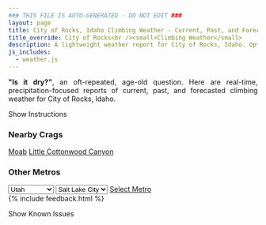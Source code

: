```yaml
---
### THIS FILE IS AUTO-GENERATED - DO NOT EDIT ###
layout: page
title: City of Rocks, Idaho Climbing Weather - Current, Past, and Forecasted Report
title_override: City of Rocks<br /><small>Climbing Weather</small>
description: A lightweight weather report for City of Rocks, Idaho. Optimized for slow internet connections.
js_includes:
  - weather.js
---
```


<section class="measure center lh-copy f5-ns f6 ph2 mv4" style="text-align: justify;">
<strong>"Is it dry?"</strong>, an oft-repeated, age-old question. Here are real-time,
precipitation-focused reports of current, past, and forecasted climbing weather for City of Rocks, Idaho.
</section>

<p id="settings-toggle" class="mw5 b center tc hover-light-red black-70 pointer">Show Instructions</p>
<section id="settings" class="overflow-hidden" style="display:none;">
    <div class="mv2 ph2 center">
        <div class="fn f6 tc pv2">
            <p class="measure lh-copy center"><strong>Show/hide hourly forecasts</strong> by clicking the desired day.</p>
            <hr class="mw5 p0 mv2 o-60 b0 bt b--light-red light-red bg-light-red">
            <p class="measure lh-copy center"><strong>Current and Past conditions</strong> are measured by the nearest weather station. <strong>Forecast conditions</strong> are calculated and polled separately.</p>
            <hr class="mw5 p0 mv2 o-60 b0 bt b--light-red light-red bg-light-red">
            <p class="measure lh-copy center"><strong>Having issues?</strong> Try <a id="clear-cache" class="no-underline relative fancy-link light-red hover-light-red" href="#">clearing the local cache</a>.</p>
            <hr class="mw5 p0 mv2 o-60 b0 bt b--light-red light-red bg-light-red">
            <p class="measure lh-copy center">Weather data sourced from <a class="no-underline fancy-link relative light-red" target="_blank" href="https://www.weather.gov/documentation/services-web-api">weather.gov</a>.</p>
        </div>
    </div>
</section>
<section id="weather" data-crag="city-of-rocks-idaho" class="mv4-ns mv3 ph2 center"></section>
<section id="nearby" class="tc lh-copy">
  <h3>Nearby Crags</h3>
<a class="nowrap no-underline fancy-link relative light-red mh3" href="/crags/moab-utah-weather.html">Moab</a>
<a class="nowrap no-underline fancy-link relative light-red mh3" href="/crags/little-cottonwood-canyon-utah-weather.html">Little Cottonwood Canyon</a>
</section>
<section id="nearby" class="tc lh-copy">
  <h3>Other Metros</h3>
  <select class="ma1 bg-near-white pa2" id="stateSel">
    <option value="Texas">Texas</option>
    <option value="Washington">Washington</option>
    <option value="Colorado">Colorado</option>
    <option value="Tennessee">Tennessee</option>
    <option value="Utah" selected>Utah</option>
    <option value="California">California</option>
  </select>
  <select class="ma1 bg-near-white pa2" id="citySel">
    <option value="Salt Lake City" selected>Salt Lake City</option>
  </select>
  <a id="selectMetro" class="f6 link dim ph3 pv2 ma1 dib white bg-light-red" href="/crags/salt-lake-city-utah-weather.html">Select Metro</a>
  <script>
    var states = [];
    states["Texas"] = "Austin"
    states["Washington"] = "Seattle"
    states["Colorado"] = "Denver"
    states["Tennessee"] = "Nashville"
    states["Utah"] = "Salt Lake City"
    states["California"] = "San Francisco|Los Angeles"
  </script>
</section>
{% include feedback.html %}
<p id="issues-toggle" class="mw5 b center tc hover-light-red black-70 pointer">Show Known Issues</p>
<section id="issues" class="overflow-hidden tc f6">
</section>

<script>
  var weekly_PIH_50_16 = {"updated":"2022-05-19T08:32:58+00:00","units":"us","forecastGenerator":"BaselineForecastGenerator","generatedAt":"2022-05-19T08:41:12+00:00","updateTime":"2022-05-19T08:32:58+00:00","validTimes":"2022-05-19T02:00:00+00:00/P8DT6H","elevation":{"unitCode":"wmoUnit:m","value":1958.9496},"periods":[{"number":1,"name":"Overnight","startTime":"2022-05-19T02:00:00-06:00","endTime":"2022-05-19T06:00:00-06:00","isDaytime":false,"temperature":40,"temperatureUnit":"F","temperatureTrend":"rising","windSpeed":"18 mph","windDirection":"WNW","icon":"https://api.weather.gov/icons/land/night/sct?size=medium","shortForecast":"Partly Cloudy","detailedForecast":"Partly cloudy. Low around 40, with temperatures rising to around 44 overnight. West northwest wind around 18 mph, with gusts as high as 32 mph."},{"number":2,"name":"Thursday","startTime":"2022-05-19T06:00:00-06:00","endTime":"2022-05-19T18:00:00-06:00","isDaytime":true,"temperature":47,"temperatureUnit":"F","temperatureTrend":"falling","windSpeed":"17 to 32 mph","windDirection":"NW","icon":"https://api.weather.gov/icons/land/day/wind_bkn?size=medium","shortForecast":"Partly Sunny","detailedForecast":"Partly sunny. High near 47, with temperatures falling to around 41 in the afternoon. Northwest wind 17 to 32 mph, with gusts as high as 46 mph."},{"number":3,"name":"Thursday Night","startTime":"2022-05-19T18:00:00-06:00","endTime":"2022-05-20T06:00:00-06:00","isDaytime":false,"temperature":25,"temperatureUnit":"F","temperatureTrend":null,"windSpeed":"14 to 33 mph","windDirection":"NW","icon":"https://api.weather.gov/icons/land/night/wind_few?size=medium","shortForecast":"Mostly Clear","detailedForecast":"Mostly clear, with a low around 25. Northwest wind 14 to 33 mph, with gusts as high as 47 mph."},{"number":4,"name":"Friday","startTime":"2022-05-20T06:00:00-06:00","endTime":"2022-05-20T18:00:00-06:00","isDaytime":true,"temperature":46,"temperatureUnit":"F","temperatureTrend":null,"windSpeed":"10 to 20 mph","windDirection":"NNW","icon":"https://api.weather.gov/icons/land/day/sct?size=medium","shortForecast":"Mostly Sunny","detailedForecast":"Mostly sunny, with a high near 46. North northwest wind 10 to 20 mph, with gusts as high as 28 mph."},{"number":5,"name":"Friday Night","startTime":"2022-05-20T18:00:00-06:00","endTime":"2022-05-21T06:00:00-06:00","isDaytime":false,"temperature":28,"temperatureUnit":"F","temperatureTrend":null,"windSpeed":"7 to 17 mph","windDirection":"NNW","icon":"https://api.weather.gov/icons/land/night/sct?size=medium","shortForecast":"Partly Cloudy","detailedForecast":"Partly cloudy, with a low around 28. North northwest wind 7 to 17 mph, with gusts as high as 25 mph."},{"number":6,"name":"Saturday","startTime":"2022-05-21T06:00:00-06:00","endTime":"2022-05-21T18:00:00-06:00","isDaytime":true,"temperature":53,"temperatureUnit":"F","temperatureTrend":null,"windSpeed":"6 to 10 mph","windDirection":"NE","icon":"https://api.weather.gov/icons/land/day/few?size=medium","shortForecast":"Sunny","detailedForecast":"Sunny, with a high near 53."},{"number":7,"name":"Saturday Night","startTime":"2022-05-21T18:00:00-06:00","endTime":"2022-05-22T06:00:00-06:00","isDaytime":false,"temperature":34,"temperatureUnit":"F","temperatureTrend":null,"windSpeed":"6 to 9 mph","windDirection":"SE","icon":"https://api.weather.gov/icons/land/night/sct?size=medium","shortForecast":"Partly Cloudy","detailedForecast":"Partly cloudy, with a low around 34."},{"number":8,"name":"Sunday","startTime":"2022-05-22T06:00:00-06:00","endTime":"2022-05-22T18:00:00-06:00","isDaytime":true,"temperature":56,"temperatureUnit":"F","temperatureTrend":null,"windSpeed":"6 to 13 mph","windDirection":"WSW","icon":"https://api.weather.gov/icons/land/day/sct?size=medium","shortForecast":"Mostly Sunny","detailedForecast":"Mostly sunny, with a high near 56."},{"number":9,"name":"Sunday Night","startTime":"2022-05-22T18:00:00-06:00","endTime":"2022-05-23T06:00:00-06:00","isDaytime":false,"temperature":34,"temperatureUnit":"F","temperatureTrend":null,"windSpeed":"8 to 14 mph","windDirection":"WNW","icon":"https://api.weather.gov/icons/land/night/sct?size=medium","shortForecast":"Partly Cloudy","detailedForecast":"Partly cloudy, with a low around 34."},{"number":10,"name":"Monday","startTime":"2022-05-23T06:00:00-06:00","endTime":"2022-05-23T18:00:00-06:00","isDaytime":true,"temperature":60,"temperatureUnit":"F","temperatureTrend":null,"windSpeed":"8 to 13 mph","windDirection":"NW","icon":"https://api.weather.gov/icons/land/day/few?size=medium","shortForecast":"Sunny","detailedForecast":"Sunny, with a high near 60."},{"number":11,"name":"Monday Night","startTime":"2022-05-23T18:00:00-06:00","endTime":"2022-05-24T06:00:00-06:00","isDaytime":false,"temperature":39,"temperatureUnit":"F","temperatureTrend":null,"windSpeed":"6 to 12 mph","windDirection":"W","icon":"https://api.weather.gov/icons/land/night/sct?size=medium","shortForecast":"Partly Cloudy","detailedForecast":"Partly cloudy, with a low around 39."},{"number":12,"name":"Tuesday","startTime":"2022-05-24T06:00:00-06:00","endTime":"2022-05-24T18:00:00-06:00","isDaytime":true,"temperature":65,"temperatureUnit":"F","temperatureTrend":null,"windSpeed":"6 to 15 mph","windDirection":"W","icon":"https://api.weather.gov/icons/land/day/sct?size=medium","shortForecast":"Mostly Sunny","detailedForecast":"Mostly sunny, with a high near 65."},{"number":13,"name":"Tuesday Night","startTime":"2022-05-24T18:00:00-06:00","endTime":"2022-05-25T06:00:00-06:00","isDaytime":false,"temperature":44,"temperatureUnit":"F","temperatureTrend":null,"windSpeed":"7 to 14 mph","windDirection":"WSW","icon":"https://api.weather.gov/icons/land/night/sct?size=medium","shortForecast":"Partly Cloudy","detailedForecast":"Partly cloudy, with a low around 44."},{"number":14,"name":"Wednesday","startTime":"2022-05-25T06:00:00-06:00","endTime":"2022-05-25T18:00:00-06:00","isDaytime":true,"temperature":74,"temperatureUnit":"F","temperatureTrend":null,"windSpeed":"9 to 14 mph","windDirection":"WSW","icon":"https://api.weather.gov/icons/land/day/sct?size=medium","shortForecast":"Mostly Sunny","detailedForecast":"Mostly sunny, with a high near 74."}]}
  var hourly_PIH_50_16 = {"@context":["https://geojson.org/geojson-ld/geojson-context.jsonld",{"@version":"1.1","wx":"https://api.weather.gov/ontology#","geo":"http://www.opengis.net/ont/geosparql#","unit":"http://codes.wmo.int/common/unit/","@vocab":"https://api.weather.gov/ontology#"}],"type":"Feature","geometry":{"type":"Polygon","coordinates":[[[-113.7370664,42.0796609],[-113.7330244,42.0580862],[-113.70393,42.0610877],[-113.7079659,42.0826627],[-113.7370664,42.0796609]]]},"properties":{"updated":"2022-05-19T08:32:58+00:00","units":"us","forecastGenerator":"HourlyForecastGenerator","generatedAt":"2022-05-19T08:41:13+00:00","updateTime":"2022-05-19T08:32:58+00:00","validTimes":"2022-05-19T02:00:00+00:00/P8DT6H","elevation":{"unitCode":"wmoUnit:m","value":1958.9496},"periods":[{"number":1,"name":"","startTime":"2022-05-19T02:00:00-06:00","endTime":"2022-05-19T03:00:00-06:00","isDaytime":false,"temperature":49,"temperatureUnit":"F","temperatureTrend":null,"windSpeed":"16 mph","windDirection":"WNW","icon":"https://api.weather.gov/icons/land/night/few?size=small","shortForecast":"Mostly Clear","detailedForecast":""},{"number":2,"name":"","startTime":"2022-05-19T03:00:00-06:00","endTime":"2022-05-19T04:00:00-06:00","isDaytime":false,"temperature":48,"temperatureUnit":"F","temperatureTrend":null,"windSpeed":"17 mph","windDirection":"W","icon":"https://api.weather.gov/icons/land/night/few?size=small","shortForecast":"Mostly Clear","detailedForecast":""},{"number":3,"name":"","startTime":"2022-05-19T04:00:00-06:00","endTime":"2022-05-19T05:00:00-06:00","isDaytime":false,"temperature":45,"temperatureUnit":"F","temperatureTrend":null,"windSpeed":"17 mph","windDirection":"NW","icon":"https://api.weather.gov/icons/land/night/sct?size=small","shortForecast":"Partly Cloudy","detailedForecast":""},{"number":4,"name":"","startTime":"2022-05-19T05:00:00-06:00","endTime":"2022-05-19T06:00:00-06:00","isDaytime":false,"temperature":44,"temperatureUnit":"F","temperatureTrend":null,"windSpeed":"18 mph","windDirection":"NW","icon":"https://api.weather.gov/icons/land/night/bkn?size=small","shortForecast":"Mostly Cloudy","detailedForecast":""},{"number":5,"name":"","startTime":"2022-05-19T06:00:00-06:00","endTime":"2022-05-19T07:00:00-06:00","isDaytime":true,"temperature":43,"temperatureUnit":"F","temperatureTrend":null,"windSpeed":"17 mph","windDirection":"WNW","icon":"https://api.weather.gov/icons/land/day/bkn?size=small","shortForecast":"Partly Sunny","detailedForecast":""},{"number":6,"name":"","startTime":"2022-05-19T07:00:00-06:00","endTime":"2022-05-19T08:00:00-06:00","isDaytime":true,"temperature":40,"temperatureUnit":"F","temperatureTrend":null,"windSpeed":"21 mph","windDirection":"WNW","icon":"https://api.weather.gov/icons/land/day/wind_sct?size=small","shortForecast":"Mostly Sunny","detailedForecast":""},{"number":7,"name":"","startTime":"2022-05-19T08:00:00-06:00","endTime":"2022-05-19T09:00:00-06:00","isDaytime":true,"temperature":41,"temperatureUnit":"F","temperatureTrend":null,"windSpeed":"20 mph","windDirection":"WNW","icon":"https://api.weather.gov/icons/land/day/bkn?size=small","shortForecast":"Partly Sunny","detailedForecast":""},{"number":8,"name":"","startTime":"2022-05-19T09:00:00-06:00","endTime":"2022-05-19T10:00:00-06:00","isDaytime":true,"temperature":43,"temperatureUnit":"F","temperatureTrend":null,"windSpeed":"23 mph","windDirection":"WNW","icon":"https://api.weather.gov/icons/land/day/wind_bkn?size=small","shortForecast":"Partly Sunny","detailedForecast":""},{"number":9,"name":"","startTime":"2022-05-19T10:00:00-06:00","endTime":"2022-05-19T11:00:00-06:00","isDaytime":true,"temperature":44,"temperatureUnit":"F","temperatureTrend":null,"windSpeed":"21 mph","windDirection":"WNW","icon":"https://api.weather.gov/icons/land/day/wind_bkn?size=small","shortForecast":"Partly Sunny","detailedForecast":""},{"number":10,"name":"","startTime":"2022-05-19T11:00:00-06:00","endTime":"2022-05-19T12:00:00-06:00","isDaytime":true,"temperature":45,"temperatureUnit":"F","temperatureTrend":null,"windSpeed":"23 mph","windDirection":"WNW","icon":"https://api.weather.gov/icons/land/day/wind_bkn?size=small","shortForecast":"Partly Sunny","detailedForecast":""},{"number":11,"name":"","startTime":"2022-05-19T12:00:00-06:00","endTime":"2022-05-19T13:00:00-06:00","isDaytime":true,"temperature":45,"temperatureUnit":"F","temperatureTrend":null,"windSpeed":"26 mph","windDirection":"WNW","icon":"https://api.weather.gov/icons/land/day/wind_bkn?size=small","shortForecast":"Partly Sunny","detailedForecast":""},{"number":12,"name":"","startTime":"2022-05-19T13:00:00-06:00","endTime":"2022-05-19T14:00:00-06:00","isDaytime":true,"temperature":46,"temperatureUnit":"F","temperatureTrend":null,"windSpeed":"28 mph","windDirection":"WNW","icon":"https://api.weather.gov/icons/land/day/wind_sct?size=small","shortForecast":"Mostly Sunny","detailedForecast":""},{"number":13,"name":"","startTime":"2022-05-19T14:00:00-06:00","endTime":"2022-05-19T15:00:00-06:00","isDaytime":true,"temperature":45,"temperatureUnit":"F","temperatureTrend":null,"windSpeed":"29 mph","windDirection":"WNW","icon":"https://api.weather.gov/icons/land/day/wind_sct?size=small","shortForecast":"Mostly Sunny","detailedForecast":""},{"number":14,"name":"","startTime":"2022-05-19T15:00:00-06:00","endTime":"2022-05-19T16:00:00-06:00","isDaytime":true,"temperature":44,"temperatureUnit":"F","temperatureTrend":null,"windSpeed":"31 mph","windDirection":"NW","icon":"https://api.weather.gov/icons/land/day/wind_sct?size=small","shortForecast":"Mostly Sunny","detailedForecast":""},{"number":15,"name":"","startTime":"2022-05-19T16:00:00-06:00","endTime":"2022-05-19T17:00:00-06:00","isDaytime":true,"temperature":43,"temperatureUnit":"F","temperatureTrend":null,"windSpeed":"31 mph","windDirection":"NW","icon":"https://api.weather.gov/icons/land/day/wind_sct?size=small","shortForecast":"Mostly Sunny","detailedForecast":""},{"number":16,"name":"","startTime":"2022-05-19T17:00:00-06:00","endTime":"2022-05-19T18:00:00-06:00","isDaytime":true,"temperature":41,"temperatureUnit":"F","temperatureTrend":null,"windSpeed":"32 mph","windDirection":"NW","icon":"https://api.weather.gov/icons/land/day/wind_sct?size=small","shortForecast":"Mostly Sunny","detailedForecast":""},{"number":17,"name":"","startTime":"2022-05-19T18:00:00-06:00","endTime":"2022-05-19T19:00:00-06:00","isDaytime":false,"temperature":40,"temperatureUnit":"F","temperatureTrend":null,"windSpeed":"33 mph","windDirection":"NW","icon":"https://api.weather.gov/icons/land/night/wind_sct?size=small","shortForecast":"Partly Cloudy","detailedForecast":""},{"number":18,"name":"","startTime":"2022-05-19T19:00:00-06:00","endTime":"2022-05-19T20:00:00-06:00","isDaytime":false,"temperature":38,"temperatureUnit":"F","temperatureTrend":null,"windSpeed":"32 mph","windDirection":"NW","icon":"https://api.weather.gov/icons/land/night/wind_sct?size=small","shortForecast":"Partly Cloudy","detailedForecast":""},{"number":19,"name":"","startTime":"2022-05-19T20:00:00-06:00","endTime":"2022-05-19T21:00:00-06:00","isDaytime":false,"temperature":36,"temperatureUnit":"F","temperatureTrend":null,"windSpeed":"32 mph","windDirection":"NW","icon":"https://api.weather.gov/icons/land/night/wind_sct?size=small","shortForecast":"Partly Cloudy","detailedForecast":""},{"number":20,"name":"","startTime":"2022-05-19T21:00:00-06:00","endTime":"2022-05-19T22:00:00-06:00","isDaytime":false,"temperature":33,"temperatureUnit":"F","temperatureTrend":null,"windSpeed":"28 mph","windDirection":"NW","icon":"https://api.weather.gov/icons/land/night/wind_few?size=small","shortForecast":"Mostly Clear","detailedForecast":""},{"number":21,"name":"","startTime":"2022-05-19T22:00:00-06:00","endTime":"2022-05-19T23:00:00-06:00","isDaytime":false,"temperature":32,"temperatureUnit":"F","temperatureTrend":null,"windSpeed":"28 mph","windDirection":"NW","icon":"https://api.weather.gov/icons/land/night/wind_few?size=small","shortForecast":"Mostly Clear","detailedForecast":""},{"number":22,"name":"","startTime":"2022-05-19T23:00:00-06:00","endTime":"2022-05-20T00:00:00-06:00","isDaytime":false,"temperature":30,"temperatureUnit":"F","temperatureTrend":null,"windSpeed":"26 mph","windDirection":"NW","icon":"https://api.weather.gov/icons/land/night/wind_few?size=small","shortForecast":"Mostly Clear","detailedForecast":""},{"number":23,"name":"","startTime":"2022-05-20T00:00:00-06:00","endTime":"2022-05-20T01:00:00-06:00","isDaytime":false,"temperature":29,"temperatureUnit":"F","temperatureTrend":null,"windSpeed":"20 mph","windDirection":"NW","icon":"https://api.weather.gov/icons/land/night/few?size=small","shortForecast":"Mostly Clear","detailedForecast":""},{"number":24,"name":"","startTime":"2022-05-20T01:00:00-06:00","endTime":"2022-05-20T02:00:00-06:00","isDaytime":false,"temperature":28,"temperatureUnit":"F","temperatureTrend":null,"windSpeed":"20 mph","windDirection":"WNW","icon":"https://api.weather.gov/icons/land/night/few?size=small","shortForecast":"Mostly Clear","detailedForecast":""},{"number":25,"name":"","startTime":"2022-05-20T02:00:00-06:00","endTime":"2022-05-20T03:00:00-06:00","isDaytime":false,"temperature":28,"temperatureUnit":"F","temperatureTrend":null,"windSpeed":"20 mph","windDirection":"WNW","icon":"https://api.weather.gov/icons/land/night/few?size=small","shortForecast":"Mostly Clear","detailedForecast":""},{"number":26,"name":"","startTime":"2022-05-20T03:00:00-06:00","endTime":"2022-05-20T04:00:00-06:00","isDaytime":false,"temperature":28,"temperatureUnit":"F","temperatureTrend":null,"windSpeed":"15 mph","windDirection":"WNW","icon":"https://api.weather.gov/icons/land/night/few?size=small","shortForecast":"Mostly Clear","detailedForecast":""},{"number":27,"name":"","startTime":"2022-05-20T04:00:00-06:00","endTime":"2022-05-20T05:00:00-06:00","isDaytime":false,"temperature":27,"temperatureUnit":"F","temperatureTrend":null,"windSpeed":"14 mph","windDirection":"WNW","icon":"https://api.weather.gov/icons/land/night/few?size=small","shortForecast":"Mostly Clear","detailedForecast":""},{"number":28,"name":"","startTime":"2022-05-20T05:00:00-06:00","endTime":"2022-05-20T06:00:00-06:00","isDaytime":false,"temperature":26,"temperatureUnit":"F","temperatureTrend":null,"windSpeed":"14 mph","windDirection":"WNW","icon":"https://api.weather.gov/icons/land/night/sct?size=small","shortForecast":"Partly Cloudy","detailedForecast":""},{"number":29,"name":"","startTime":"2022-05-20T06:00:00-06:00","endTime":"2022-05-20T07:00:00-06:00","isDaytime":true,"temperature":26,"temperatureUnit":"F","temperatureTrend":null,"windSpeed":"12 mph","windDirection":"NW","icon":"https://api.weather.gov/icons/land/day/sct?size=small","shortForecast":"Mostly Sunny","detailedForecast":""},{"number":30,"name":"","startTime":"2022-05-20T07:00:00-06:00","endTime":"2022-05-20T08:00:00-06:00","isDaytime":true,"temperature":27,"temperatureUnit":"F","temperatureTrend":null,"windSpeed":"10 mph","windDirection":"NW","icon":"https://api.weather.gov/icons/land/day/bkn?size=small","shortForecast":"Partly Sunny","detailedForecast":""},{"number":31,"name":"","startTime":"2022-05-20T08:00:00-06:00","endTime":"2022-05-20T09:00:00-06:00","isDaytime":true,"temperature":30,"temperatureUnit":"F","temperatureTrend":null,"windSpeed":"10 mph","windDirection":"NW","icon":"https://api.weather.gov/icons/land/day/sct?size=small","shortForecast":"Mostly Sunny","detailedForecast":""},{"number":32,"name":"","startTime":"2022-05-20T09:00:00-06:00","endTime":"2022-05-20T10:00:00-06:00","isDaytime":true,"temperature":33,"temperatureUnit":"F","temperatureTrend":null,"windSpeed":"13 mph","windDirection":"NNW","icon":"https://api.weather.gov/icons/land/day/sct?size=small","shortForecast":"Mostly Sunny","detailedForecast":""},{"number":33,"name":"","startTime":"2022-05-20T10:00:00-06:00","endTime":"2022-05-20T11:00:00-06:00","isDaytime":true,"temperature":36,"temperatureUnit":"F","temperatureTrend":null,"windSpeed":"14 mph","windDirection":"NNW","icon":"https://api.weather.gov/icons/land/day/sct?size=small","shortForecast":"Mostly Sunny","detailedForecast":""},{"number":34,"name":"","startTime":"2022-05-20T11:00:00-06:00","endTime":"2022-05-20T12:00:00-06:00","isDaytime":true,"temperature":38,"temperatureUnit":"F","temperatureTrend":null,"windSpeed":"14 mph","windDirection":"NNW","icon":"https://api.weather.gov/icons/land/day/sct?size=small","shortForecast":"Mostly Sunny","detailedForecast":""},{"number":35,"name":"","startTime":"2022-05-20T12:00:00-06:00","endTime":"2022-05-20T13:00:00-06:00","isDaytime":true,"temperature":40,"temperatureUnit":"F","temperatureTrend":null,"windSpeed":"17 mph","windDirection":"NNW","icon":"https://api.weather.gov/icons/land/day/sct?size=small","shortForecast":"Mostly Sunny","detailedForecast":""},{"number":36,"name":"","startTime":"2022-05-20T13:00:00-06:00","endTime":"2022-05-20T14:00:00-06:00","isDaytime":true,"temperature":42,"temperatureUnit":"F","temperatureTrend":null,"windSpeed":"17 mph","windDirection":"NNW","icon":"https://api.weather.gov/icons/land/day/sct?size=small","shortForecast":"Mostly Sunny","detailedForecast":""},{"number":37,"name":"","startTime":"2022-05-20T14:00:00-06:00","endTime":"2022-05-20T15:00:00-06:00","isDaytime":true,"temperature":44,"temperatureUnit":"F","temperatureTrend":null,"windSpeed":"17 mph","windDirection":"NNW","icon":"https://api.weather.gov/icons/land/day/sct?size=small","shortForecast":"Mostly Sunny","detailedForecast":""},{"number":38,"name":"","startTime":"2022-05-20T15:00:00-06:00","endTime":"2022-05-20T16:00:00-06:00","isDaytime":true,"temperature":45,"temperatureUnit":"F","temperatureTrend":null,"windSpeed":"20 mph","windDirection":"N","icon":"https://api.weather.gov/icons/land/day/bkn?size=small","shortForecast":"Partly Sunny","detailedForecast":""},{"number":39,"name":"","startTime":"2022-05-20T16:00:00-06:00","endTime":"2022-05-20T17:00:00-06:00","isDaytime":true,"temperature":46,"temperatureUnit":"F","temperatureTrend":null,"windSpeed":"20 mph","windDirection":"N","icon":"https://api.weather.gov/icons/land/day/bkn?size=small","shortForecast":"Partly Sunny","detailedForecast":""},{"number":40,"name":"","startTime":"2022-05-20T17:00:00-06:00","endTime":"2022-05-20T18:00:00-06:00","isDaytime":true,"temperature":46,"temperatureUnit":"F","temperatureTrend":null,"windSpeed":"20 mph","windDirection":"N","icon":"https://api.weather.gov/icons/land/day/bkn?size=small","shortForecast":"Partly Sunny","detailedForecast":""},{"number":41,"name":"","startTime":"2022-05-20T18:00:00-06:00","endTime":"2022-05-20T19:00:00-06:00","isDaytime":false,"temperature":45,"temperatureUnit":"F","temperatureTrend":null,"windSpeed":"17 mph","windDirection":"NNW","icon":"https://api.weather.gov/icons/land/night/sct?size=small","shortForecast":"Partly Cloudy","detailedForecast":""},{"number":42,"name":"","startTime":"2022-05-20T19:00:00-06:00","endTime":"2022-05-20T20:00:00-06:00","isDaytime":false,"temperature":43,"temperatureUnit":"F","temperatureTrend":null,"windSpeed":"17 mph","windDirection":"NNW","icon":"https://api.weather.gov/icons/land/night/sct?size=small","shortForecast":"Partly Cloudy","detailedForecast":""},{"number":43,"name":"","startTime":"2022-05-20T20:00:00-06:00","endTime":"2022-05-20T21:00:00-06:00","isDaytime":false,"temperature":41,"temperatureUnit":"F","temperatureTrend":null,"windSpeed":"17 mph","windDirection":"NNW","icon":"https://api.weather.gov/icons/land/night/sct?size=small","shortForecast":"Partly Cloudy","detailedForecast":""},{"number":44,"name":"","startTime":"2022-05-20T21:00:00-06:00","endTime":"2022-05-20T22:00:00-06:00","isDaytime":false,"temperature":38,"temperatureUnit":"F","temperatureTrend":null,"windSpeed":"12 mph","windDirection":"N","icon":"https://api.weather.gov/icons/land/night/sct?size=small","shortForecast":"Partly Cloudy","detailedForecast":""},{"number":45,"name":"","startTime":"2022-05-20T22:00:00-06:00","endTime":"2022-05-20T23:00:00-06:00","isDaytime":false,"temperature":37,"temperatureUnit":"F","temperatureTrend":null,"windSpeed":"12 mph","windDirection":"N","icon":"https://api.weather.gov/icons/land/night/sct?size=small","shortForecast":"Partly Cloudy","detailedForecast":""},{"number":46,"name":"","startTime":"2022-05-20T23:00:00-06:00","endTime":"2022-05-21T00:00:00-06:00","isDaytime":false,"temperature":35,"temperatureUnit":"F","temperatureTrend":null,"windSpeed":"12 mph","windDirection":"N","icon":"https://api.weather.gov/icons/land/night/sct?size=small","shortForecast":"Partly Cloudy","detailedForecast":""},{"number":47,"name":"","startTime":"2022-05-21T00:00:00-06:00","endTime":"2022-05-21T01:00:00-06:00","isDaytime":false,"temperature":34,"temperatureUnit":"F","temperatureTrend":null,"windSpeed":"8 mph","windDirection":"NNW","icon":"https://api.weather.gov/icons/land/night/few?size=small","shortForecast":"Mostly Clear","detailedForecast":""},{"number":48,"name":"","startTime":"2022-05-21T01:00:00-06:00","endTime":"2022-05-21T02:00:00-06:00","isDaytime":false,"temperature":33,"temperatureUnit":"F","temperatureTrend":null,"windSpeed":"8 mph","windDirection":"NNW","icon":"https://api.weather.gov/icons/land/night/few?size=small","shortForecast":"Mostly Clear","detailedForecast":""},{"number":49,"name":"","startTime":"2022-05-21T02:00:00-06:00","endTime":"2022-05-21T03:00:00-06:00","isDaytime":false,"temperature":32,"temperatureUnit":"F","temperatureTrend":null,"windSpeed":"8 mph","windDirection":"NNW","icon":"https://api.weather.gov/icons/land/night/few?size=small","shortForecast":"Mostly Clear","detailedForecast":""},{"number":50,"name":"","startTime":"2022-05-21T03:00:00-06:00","endTime":"2022-05-21T04:00:00-06:00","isDaytime":false,"temperature":31,"temperatureUnit":"F","temperatureTrend":null,"windSpeed":"7 mph","windDirection":"N","icon":"https://api.weather.gov/icons/land/night/few?size=small","shortForecast":"Mostly Clear","detailedForecast":""},{"number":51,"name":"","startTime":"2022-05-21T04:00:00-06:00","endTime":"2022-05-21T05:00:00-06:00","isDaytime":false,"temperature":29,"temperatureUnit":"F","temperatureTrend":null,"windSpeed":"7 mph","windDirection":"N","icon":"https://api.weather.gov/icons/land/night/few?size=small","shortForecast":"Mostly Clear","detailedForecast":""},{"number":52,"name":"","startTime":"2022-05-21T05:00:00-06:00","endTime":"2022-05-21T06:00:00-06:00","isDaytime":false,"temperature":28,"temperatureUnit":"F","temperatureTrend":null,"windSpeed":"7 mph","windDirection":"N","icon":"https://api.weather.gov/icons/land/night/few?size=small","shortForecast":"Mostly Clear","detailedForecast":""},{"number":53,"name":"","startTime":"2022-05-21T06:00:00-06:00","endTime":"2022-05-21T07:00:00-06:00","isDaytime":true,"temperature":29,"temperatureUnit":"F","temperatureTrend":null,"windSpeed":"6 mph","windDirection":"NNE","icon":"https://api.weather.gov/icons/land/day/few?size=small","shortForecast":"Sunny","detailedForecast":""},{"number":54,"name":"","startTime":"2022-05-21T07:00:00-06:00","endTime":"2022-05-21T08:00:00-06:00","isDaytime":true,"temperature":31,"temperatureUnit":"F","temperatureTrend":null,"windSpeed":"6 mph","windDirection":"NNE","icon":"https://api.weather.gov/icons/land/day/few?size=small","shortForecast":"Sunny","detailedForecast":""},{"number":55,"name":"","startTime":"2022-05-21T08:00:00-06:00","endTime":"2022-05-21T09:00:00-06:00","isDaytime":true,"temperature":36,"temperatureUnit":"F","temperatureTrend":null,"windSpeed":"6 mph","windDirection":"NNE","icon":"https://api.weather.gov/icons/land/day/few?size=small","shortForecast":"Sunny","detailedForecast":""},{"number":56,"name":"","startTime":"2022-05-21T09:00:00-06:00","endTime":"2022-05-21T10:00:00-06:00","isDaytime":true,"temperature":40,"temperatureUnit":"F","temperatureTrend":null,"windSpeed":"7 mph","windDirection":"ENE","icon":"https://api.weather.gov/icons/land/day/few?size=small","shortForecast":"Sunny","detailedForecast":""},{"number":57,"name":"","startTime":"2022-05-21T10:00:00-06:00","endTime":"2022-05-21T11:00:00-06:00","isDaytime":true,"temperature":43,"temperatureUnit":"F","temperatureTrend":null,"windSpeed":"7 mph","windDirection":"ENE","icon":"https://api.weather.gov/icons/land/day/few?size=small","shortForecast":"Sunny","detailedForecast":""},{"number":58,"name":"","startTime":"2022-05-21T11:00:00-06:00","endTime":"2022-05-21T12:00:00-06:00","isDaytime":true,"temperature":46,"temperatureUnit":"F","temperatureTrend":null,"windSpeed":"7 mph","windDirection":"ENE","icon":"https://api.weather.gov/icons/land/day/few?size=small","shortForecast":"Sunny","detailedForecast":""},{"number":59,"name":"","startTime":"2022-05-21T12:00:00-06:00","endTime":"2022-05-21T13:00:00-06:00","isDaytime":true,"temperature":48,"temperatureUnit":"F","temperatureTrend":null,"windSpeed":"10 mph","windDirection":"ENE","icon":"https://api.weather.gov/icons/land/day/few?size=small","shortForecast":"Sunny","detailedForecast":""},{"number":60,"name":"","startTime":"2022-05-21T13:00:00-06:00","endTime":"2022-05-21T14:00:00-06:00","isDaytime":true,"temperature":50,"temperatureUnit":"F","temperatureTrend":null,"windSpeed":"10 mph","windDirection":"ENE","icon":"https://api.weather.gov/icons/land/day/few?size=small","shortForecast":"Sunny","detailedForecast":""},{"number":61,"name":"","startTime":"2022-05-21T14:00:00-06:00","endTime":"2022-05-21T15:00:00-06:00","isDaytime":true,"temperature":51,"temperatureUnit":"F","temperatureTrend":null,"windSpeed":"10 mph","windDirection":"ENE","icon":"https://api.weather.gov/icons/land/day/few?size=small","shortForecast":"Sunny","detailedForecast":""},{"number":62,"name":"","startTime":"2022-05-21T15:00:00-06:00","endTime":"2022-05-21T16:00:00-06:00","isDaytime":true,"temperature":52,"temperatureUnit":"F","temperatureTrend":null,"windSpeed":"10 mph","windDirection":"ENE","icon":"https://api.weather.gov/icons/land/day/sct?size=small","shortForecast":"Mostly Sunny","detailedForecast":""},{"number":63,"name":"","startTime":"2022-05-21T16:00:00-06:00","endTime":"2022-05-21T17:00:00-06:00","isDaytime":true,"temperature":52,"temperatureUnit":"F","temperatureTrend":null,"windSpeed":"10 mph","windDirection":"ENE","icon":"https://api.weather.gov/icons/land/day/sct?size=small","shortForecast":"Mostly Sunny","detailedForecast":""},{"number":64,"name":"","startTime":"2022-05-21T17:00:00-06:00","endTime":"2022-05-21T18:00:00-06:00","isDaytime":true,"temperature":52,"temperatureUnit":"F","temperatureTrend":null,"windSpeed":"10 mph","windDirection":"ENE","icon":"https://api.weather.gov/icons/land/day/sct?size=small","shortForecast":"Mostly Sunny","detailedForecast":""},{"number":65,"name":"","startTime":"2022-05-21T18:00:00-06:00","endTime":"2022-05-21T19:00:00-06:00","isDaytime":false,"temperature":51,"temperatureUnit":"F","temperatureTrend":null,"windSpeed":"9 mph","windDirection":"NNE","icon":"https://api.weather.gov/icons/land/night/sct?size=small","shortForecast":"Partly Cloudy","detailedForecast":""},{"number":66,"name":"","startTime":"2022-05-21T19:00:00-06:00","endTime":"2022-05-21T20:00:00-06:00","isDaytime":false,"temperature":49,"temperatureUnit":"F","temperatureTrend":null,"windSpeed":"9 mph","windDirection":"NNE","icon":"https://api.weather.gov/icons/land/night/sct?size=small","shortForecast":"Partly Cloudy","detailedForecast":""},{"number":67,"name":"","startTime":"2022-05-21T20:00:00-06:00","endTime":"2022-05-21T21:00:00-06:00","isDaytime":false,"temperature":47,"temperatureUnit":"F","temperatureTrend":null,"windSpeed":"9 mph","windDirection":"NNE","icon":"https://api.weather.gov/icons/land/night/sct?size=small","shortForecast":"Partly Cloudy","detailedForecast":""},{"number":68,"name":"","startTime":"2022-05-21T21:00:00-06:00","endTime":"2022-05-21T22:00:00-06:00","isDaytime":false,"temperature":44,"temperatureUnit":"F","temperatureTrend":null,"windSpeed":"7 mph","windDirection":"ESE","icon":"https://api.weather.gov/icons/land/night/sct?size=small","shortForecast":"Partly Cloudy","detailedForecast":""},{"number":69,"name":"","startTime":"2022-05-21T22:00:00-06:00","endTime":"2022-05-21T23:00:00-06:00","isDaytime":false,"temperature":42,"temperatureUnit":"F","temperatureTrend":null,"windSpeed":"7 mph","windDirection":"ESE","icon":"https://api.weather.gov/icons/land/night/sct?size=small","shortForecast":"Partly Cloudy","detailedForecast":""},{"number":70,"name":"","startTime":"2022-05-21T23:00:00-06:00","endTime":"2022-05-22T00:00:00-06:00","isDaytime":false,"temperature":40,"temperatureUnit":"F","temperatureTrend":null,"windSpeed":"7 mph","windDirection":"ESE","icon":"https://api.weather.gov/icons/land/night/sct?size=small","shortForecast":"Partly Cloudy","detailedForecast":""},{"number":71,"name":"","startTime":"2022-05-22T00:00:00-06:00","endTime":"2022-05-22T01:00:00-06:00","isDaytime":false,"temperature":39,"temperatureUnit":"F","temperatureTrend":null,"windSpeed":"6 mph","windDirection":"S","icon":"https://api.weather.gov/icons/land/night/sct?size=small","shortForecast":"Partly Cloudy","detailedForecast":""},{"number":72,"name":"","startTime":"2022-05-22T01:00:00-06:00","endTime":"2022-05-22T02:00:00-06:00","isDaytime":false,"temperature":38,"temperatureUnit":"F","temperatureTrend":null,"windSpeed":"6 mph","windDirection":"S","icon":"https://api.weather.gov/icons/land/night/sct?size=small","shortForecast":"Partly Cloudy","detailedForecast":""},{"number":73,"name":"","startTime":"2022-05-22T02:00:00-06:00","endTime":"2022-05-22T03:00:00-06:00","isDaytime":false,"temperature":38,"temperatureUnit":"F","temperatureTrend":null,"windSpeed":"6 mph","windDirection":"S","icon":"https://api.weather.gov/icons/land/night/sct?size=small","shortForecast":"Partly Cloudy","detailedForecast":""},{"number":74,"name":"","startTime":"2022-05-22T03:00:00-06:00","endTime":"2022-05-22T04:00:00-06:00","isDaytime":false,"temperature":37,"temperatureUnit":"F","temperatureTrend":null,"windSpeed":"6 mph","windDirection":"S","icon":"https://api.weather.gov/icons/land/night/sct?size=small","shortForecast":"Partly Cloudy","detailedForecast":""},{"number":75,"name":"","startTime":"2022-05-22T04:00:00-06:00","endTime":"2022-05-22T05:00:00-06:00","isDaytime":false,"temperature":36,"temperatureUnit":"F","temperatureTrend":null,"windSpeed":"6 mph","windDirection":"S","icon":"https://api.weather.gov/icons/land/night/sct?size=small","shortForecast":"Partly Cloudy","detailedForecast":""},{"number":76,"name":"","startTime":"2022-05-22T05:00:00-06:00","endTime":"2022-05-22T06:00:00-06:00","isDaytime":false,"temperature":35,"temperatureUnit":"F","temperatureTrend":null,"windSpeed":"6 mph","windDirection":"S","icon":"https://api.weather.gov/icons/land/night/sct?size=small","shortForecast":"Partly Cloudy","detailedForecast":""},{"number":77,"name":"","startTime":"2022-05-22T06:00:00-06:00","endTime":"2022-05-22T07:00:00-06:00","isDaytime":true,"temperature":35,"temperatureUnit":"F","temperatureTrend":null,"windSpeed":"6 mph","windDirection":"S","icon":"https://api.weather.gov/icons/land/day/sct?size=small","shortForecast":"Mostly Sunny","detailedForecast":""},{"number":78,"name":"","startTime":"2022-05-22T07:00:00-06:00","endTime":"2022-05-22T08:00:00-06:00","isDaytime":true,"temperature":38,"temperatureUnit":"F","temperatureTrend":null,"windSpeed":"6 mph","windDirection":"S","icon":"https://api.weather.gov/icons/land/day/sct?size=small","shortForecast":"Mostly Sunny","detailedForecast":""},{"number":79,"name":"","startTime":"2022-05-22T08:00:00-06:00","endTime":"2022-05-22T09:00:00-06:00","isDaytime":true,"temperature":42,"temperatureUnit":"F","temperatureTrend":null,"windSpeed":"6 mph","windDirection":"S","icon":"https://api.weather.gov/icons/land/day/sct?size=small","shortForecast":"Mostly Sunny","detailedForecast":""},{"number":80,"name":"","startTime":"2022-05-22T09:00:00-06:00","endTime":"2022-05-22T10:00:00-06:00","isDaytime":true,"temperature":47,"temperatureUnit":"F","temperatureTrend":null,"windSpeed":"7 mph","windDirection":"W","icon":"https://api.weather.gov/icons/land/day/sct?size=small","shortForecast":"Mostly Sunny","detailedForecast":""},{"number":81,"name":"","startTime":"2022-05-22T10:00:00-06:00","endTime":"2022-05-22T11:00:00-06:00","isDaytime":true,"temperature":50,"temperatureUnit":"F","temperatureTrend":null,"windSpeed":"7 mph","windDirection":"W","icon":"https://api.weather.gov/icons/land/day/sct?size=small","shortForecast":"Mostly Sunny","detailedForecast":""},{"number":82,"name":"","startTime":"2022-05-22T11:00:00-06:00","endTime":"2022-05-22T12:00:00-06:00","isDaytime":true,"temperature":52,"temperatureUnit":"F","temperatureTrend":null,"windSpeed":"7 mph","windDirection":"W","icon":"https://api.weather.gov/icons/land/day/sct?size=small","shortForecast":"Mostly Sunny","detailedForecast":""},{"number":83,"name":"","startTime":"2022-05-22T12:00:00-06:00","endTime":"2022-05-22T13:00:00-06:00","isDaytime":true,"temperature":54,"temperatureUnit":"F","temperatureTrend":null,"windSpeed":"10 mph","windDirection":"WNW","icon":"https://api.weather.gov/icons/land/day/bkn?size=small","shortForecast":"Partly Sunny","detailedForecast":""},{"number":84,"name":"","startTime":"2022-05-22T13:00:00-06:00","endTime":"2022-05-22T14:00:00-06:00","isDaytime":true,"temperature":55,"temperatureUnit":"F","temperatureTrend":null,"windSpeed":"10 mph","windDirection":"WNW","icon":"https://api.weather.gov/icons/land/day/bkn?size=small","shortForecast":"Partly Sunny","detailedForecast":""},{"number":85,"name":"","startTime":"2022-05-22T14:00:00-06:00","endTime":"2022-05-22T15:00:00-06:00","isDaytime":true,"temperature":55,"temperatureUnit":"F","temperatureTrend":null,"windSpeed":"10 mph","windDirection":"WNW","icon":"https://api.weather.gov/icons/land/day/bkn?size=small","shortForecast":"Partly Sunny","detailedForecast":""},{"number":86,"name":"","startTime":"2022-05-22T15:00:00-06:00","endTime":"2022-05-22T16:00:00-06:00","isDaytime":true,"temperature":55,"temperatureUnit":"F","temperatureTrend":null,"windSpeed":"13 mph","windDirection":"WNW","icon":"https://api.weather.gov/icons/land/day/bkn?size=small","shortForecast":"Partly Sunny","detailedForecast":""},{"number":87,"name":"","startTime":"2022-05-22T16:00:00-06:00","endTime":"2022-05-22T17:00:00-06:00","isDaytime":true,"temperature":55,"temperatureUnit":"F","temperatureTrend":null,"windSpeed":"13 mph","windDirection":"WNW","icon":"https://api.weather.gov/icons/land/day/bkn?size=small","shortForecast":"Partly Sunny","detailedForecast":""},{"number":88,"name":"","startTime":"2022-05-22T17:00:00-06:00","endTime":"2022-05-22T18:00:00-06:00","isDaytime":true,"temperature":54,"temperatureUnit":"F","temperatureTrend":null,"windSpeed":"13 mph","windDirection":"WNW","icon":"https://api.weather.gov/icons/land/day/bkn?size=small","shortForecast":"Partly Sunny","detailedForecast":""},{"number":89,"name":"","startTime":"2022-05-22T18:00:00-06:00","endTime":"2022-05-22T19:00:00-06:00","isDaytime":false,"temperature":53,"temperatureUnit":"F","temperatureTrend":null,"windSpeed":"14 mph","windDirection":"NW","icon":"https://api.weather.gov/icons/land/night/bkn?size=small","shortForecast":"Mostly Cloudy","detailedForecast":""},{"number":90,"name":"","startTime":"2022-05-22T19:00:00-06:00","endTime":"2022-05-22T20:00:00-06:00","isDaytime":false,"temperature":51,"temperatureUnit":"F","temperatureTrend":null,"windSpeed":"14 mph","windDirection":"NW","icon":"https://api.weather.gov/icons/land/night/bkn?size=small","shortForecast":"Mostly Cloudy","detailedForecast":""},{"number":91,"name":"","startTime":"2022-05-22T20:00:00-06:00","endTime":"2022-05-22T21:00:00-06:00","isDaytime":false,"temperature":48,"temperatureUnit":"F","temperatureTrend":null,"windSpeed":"14 mph","windDirection":"NW","icon":"https://api.weather.gov/icons/land/night/bkn?size=small","shortForecast":"Mostly Cloudy","detailedForecast":""},{"number":92,"name":"","startTime":"2022-05-22T21:00:00-06:00","endTime":"2022-05-22T22:00:00-06:00","isDaytime":false,"temperature":46,"temperatureUnit":"F","temperatureTrend":null,"windSpeed":"12 mph","windDirection":"NW","icon":"https://api.weather.gov/icons/land/night/bkn?size=small","shortForecast":"Mostly Cloudy","detailedForecast":""},{"number":93,"name":"","startTime":"2022-05-22T22:00:00-06:00","endTime":"2022-05-22T23:00:00-06:00","isDaytime":false,"temperature":43,"temperatureUnit":"F","temperatureTrend":null,"windSpeed":"12 mph","windDirection":"NW","icon":"https://api.weather.gov/icons/land/night/bkn?size=small","shortForecast":"Mostly Cloudy","detailedForecast":""},{"number":94,"name":"","startTime":"2022-05-22T23:00:00-06:00","endTime":"2022-05-23T00:00:00-06:00","isDaytime":false,"temperature":41,"temperatureUnit":"F","temperatureTrend":null,"windSpeed":"12 mph","windDirection":"NW","icon":"https://api.weather.gov/icons/land/night/bkn?size=small","shortForecast":"Mostly Cloudy","detailedForecast":""},{"number":95,"name":"","startTime":"2022-05-23T00:00:00-06:00","endTime":"2022-05-23T01:00:00-06:00","isDaytime":false,"temperature":40,"temperatureUnit":"F","temperatureTrend":null,"windSpeed":"10 mph","windDirection":"WNW","icon":"https://api.weather.gov/icons/land/night/sct?size=small","shortForecast":"Partly Cloudy","detailedForecast":""},{"number":96,"name":"","startTime":"2022-05-23T01:00:00-06:00","endTime":"2022-05-23T02:00:00-06:00","isDaytime":false,"temperature":40,"temperatureUnit":"F","temperatureTrend":null,"windSpeed":"10 mph","windDirection":"WNW","icon":"https://api.weather.gov/icons/land/night/sct?size=small","shortForecast":"Partly Cloudy","detailedForecast":""},{"number":97,"name":"","startTime":"2022-05-23T02:00:00-06:00","endTime":"2022-05-23T03:00:00-06:00","isDaytime":false,"temperature":39,"temperatureUnit":"F","temperatureTrend":null,"windSpeed":"10 mph","windDirection":"WNW","icon":"https://api.weather.gov/icons/land/night/sct?size=small","shortForecast":"Partly Cloudy","detailedForecast":""},{"number":98,"name":"","startTime":"2022-05-23T03:00:00-06:00","endTime":"2022-05-23T04:00:00-06:00","isDaytime":false,"temperature":38,"temperatureUnit":"F","temperatureTrend":null,"windSpeed":"8 mph","windDirection":"WNW","icon":"https://api.weather.gov/icons/land/night/few?size=small","shortForecast":"Mostly Clear","detailedForecast":""},{"number":99,"name":"","startTime":"2022-05-23T04:00:00-06:00","endTime":"2022-05-23T05:00:00-06:00","isDaytime":false,"temperature":37,"temperatureUnit":"F","temperatureTrend":null,"windSpeed":"8 mph","windDirection":"WNW","icon":"https://api.weather.gov/icons/land/night/few?size=small","shortForecast":"Mostly Clear","detailedForecast":""},{"number":100,"name":"","startTime":"2022-05-23T05:00:00-06:00","endTime":"2022-05-23T06:00:00-06:00","isDaytime":false,"temperature":35,"temperatureUnit":"F","temperatureTrend":null,"windSpeed":"8 mph","windDirection":"WNW","icon":"https://api.weather.gov/icons/land/night/few?size=small","shortForecast":"Mostly Clear","detailedForecast":""},{"number":101,"name":"","startTime":"2022-05-23T06:00:00-06:00","endTime":"2022-05-23T07:00:00-06:00","isDaytime":true,"temperature":35,"temperatureUnit":"F","temperatureTrend":null,"windSpeed":"8 mph","windDirection":"WNW","icon":"https://api.weather.gov/icons/land/day/few?size=small","shortForecast":"Sunny","detailedForecast":""},{"number":102,"name":"","startTime":"2022-05-23T07:00:00-06:00","endTime":"2022-05-23T08:00:00-06:00","isDaytime":true,"temperature":37,"temperatureUnit":"F","temperatureTrend":null,"windSpeed":"8 mph","windDirection":"WNW","icon":"https://api.weather.gov/icons/land/day/few?size=small","shortForecast":"Sunny","detailedForecast":""},{"number":103,"name":"","startTime":"2022-05-23T08:00:00-06:00","endTime":"2022-05-23T09:00:00-06:00","isDaytime":true,"temperature":41,"temperatureUnit":"F","temperatureTrend":null,"windSpeed":"8 mph","windDirection":"WNW","icon":"https://api.weather.gov/icons/land/day/few?size=small","shortForecast":"Sunny","detailedForecast":""},{"number":104,"name":"","startTime":"2022-05-23T09:00:00-06:00","endTime":"2022-05-23T10:00:00-06:00","isDaytime":true,"temperature":45,"temperatureUnit":"F","temperatureTrend":null,"windSpeed":"8 mph","windDirection":"NNW","icon":"https://api.weather.gov/icons/land/day/few?size=small","shortForecast":"Sunny","detailedForecast":""},{"number":105,"name":"","startTime":"2022-05-23T10:00:00-06:00","endTime":"2022-05-23T11:00:00-06:00","isDaytime":true,"temperature":49,"temperatureUnit":"F","temperatureTrend":null,"windSpeed":"8 mph","windDirection":"NNW","icon":"https://api.weather.gov/icons/land/day/few?size=small","shortForecast":"Sunny","detailedForecast":""},{"number":106,"name":"","startTime":"2022-05-23T11:00:00-06:00","endTime":"2022-05-23T12:00:00-06:00","isDaytime":true,"temperature":52,"temperatureUnit":"F","temperatureTrend":null,"windSpeed":"8 mph","windDirection":"NNW","icon":"https://api.weather.gov/icons/land/day/few?size=small","shortForecast":"Sunny","detailedForecast":""},{"number":107,"name":"","startTime":"2022-05-23T12:00:00-06:00","endTime":"2022-05-23T13:00:00-06:00","isDaytime":true,"temperature":54,"temperatureUnit":"F","temperatureTrend":null,"windSpeed":"12 mph","windDirection":"NNW","icon":"https://api.weather.gov/icons/land/day/few?size=small","shortForecast":"Sunny","detailedForecast":""},{"number":108,"name":"","startTime":"2022-05-23T13:00:00-06:00","endTime":"2022-05-23T14:00:00-06:00","isDaytime":true,"temperature":56,"temperatureUnit":"F","temperatureTrend":null,"windSpeed":"12 mph","windDirection":"NNW","icon":"https://api.weather.gov/icons/land/day/few?size=small","shortForecast":"Sunny","detailedForecast":""},{"number":109,"name":"","startTime":"2022-05-23T14:00:00-06:00","endTime":"2022-05-23T15:00:00-06:00","isDaytime":true,"temperature":58,"temperatureUnit":"F","temperatureTrend":null,"windSpeed":"12 mph","windDirection":"NNW","icon":"https://api.weather.gov/icons/land/day/few?size=small","shortForecast":"Sunny","detailedForecast":""},{"number":110,"name":"","startTime":"2022-05-23T15:00:00-06:00","endTime":"2022-05-23T16:00:00-06:00","isDaytime":true,"temperature":59,"temperatureUnit":"F","temperatureTrend":null,"windSpeed":"13 mph","windDirection":"NW","icon":"https://api.weather.gov/icons/land/day/sct?size=small","shortForecast":"Mostly Sunny","detailedForecast":""},{"number":111,"name":"","startTime":"2022-05-23T16:00:00-06:00","endTime":"2022-05-23T17:00:00-06:00","isDaytime":true,"temperature":60,"temperatureUnit":"F","temperatureTrend":null,"windSpeed":"13 mph","windDirection":"NW","icon":"https://api.weather.gov/icons/land/day/sct?size=small","shortForecast":"Mostly Sunny","detailedForecast":""},{"number":112,"name":"","startTime":"2022-05-23T17:00:00-06:00","endTime":"2022-05-23T18:00:00-06:00","isDaytime":true,"temperature":60,"temperatureUnit":"F","temperatureTrend":null,"windSpeed":"13 mph","windDirection":"NW","icon":"https://api.weather.gov/icons/land/day/sct?size=small","shortForecast":"Mostly Sunny","detailedForecast":""},{"number":113,"name":"","startTime":"2022-05-23T18:00:00-06:00","endTime":"2022-05-23T19:00:00-06:00","isDaytime":false,"temperature":59,"temperatureUnit":"F","temperatureTrend":null,"windSpeed":"12 mph","windDirection":"NW","icon":"https://api.weather.gov/icons/land/night/sct?size=small","shortForecast":"Partly Cloudy","detailedForecast":""},{"number":114,"name":"","startTime":"2022-05-23T19:00:00-06:00","endTime":"2022-05-23T20:00:00-06:00","isDaytime":false,"temperature":57,"temperatureUnit":"F","temperatureTrend":null,"windSpeed":"12 mph","windDirection":"NW","icon":"https://api.weather.gov/icons/land/night/sct?size=small","shortForecast":"Partly Cloudy","detailedForecast":""},{"number":115,"name":"","startTime":"2022-05-23T20:00:00-06:00","endTime":"2022-05-23T21:00:00-06:00","isDaytime":false,"temperature":54,"temperatureUnit":"F","temperatureTrend":null,"windSpeed":"12 mph","windDirection":"NW","icon":"https://api.weather.gov/icons/land/night/sct?size=small","shortForecast":"Partly Cloudy","detailedForecast":""},{"number":116,"name":"","startTime":"2022-05-23T21:00:00-06:00","endTime":"2022-05-23T22:00:00-06:00","isDaytime":false,"temperature":51,"temperatureUnit":"F","temperatureTrend":null,"windSpeed":"9 mph","windDirection":"NW","icon":"https://api.weather.gov/icons/land/night/sct?size=small","shortForecast":"Partly Cloudy","detailedForecast":""},{"number":117,"name":"","startTime":"2022-05-23T22:00:00-06:00","endTime":"2022-05-23T23:00:00-06:00","isDaytime":false,"temperature":48,"temperatureUnit":"F","temperatureTrend":null,"windSpeed":"9 mph","windDirection":"NW","icon":"https://api.weather.gov/icons/land/night/sct?size=small","shortForecast":"Partly Cloudy","detailedForecast":""},{"number":118,"name":"","startTime":"2022-05-23T23:00:00-06:00","endTime":"2022-05-24T00:00:00-06:00","isDaytime":false,"temperature":46,"temperatureUnit":"F","temperatureTrend":null,"windSpeed":"9 mph","windDirection":"NW","icon":"https://api.weather.gov/icons/land/night/sct?size=small","shortForecast":"Partly Cloudy","detailedForecast":""},{"number":119,"name":"","startTime":"2022-05-24T00:00:00-06:00","endTime":"2022-05-24T01:00:00-06:00","isDaytime":false,"temperature":45,"temperatureUnit":"F","temperatureTrend":null,"windSpeed":"6 mph","windDirection":"WSW","icon":"https://api.weather.gov/icons/land/night/sct?size=small","shortForecast":"Partly Cloudy","detailedForecast":""},{"number":120,"name":"","startTime":"2022-05-24T01:00:00-06:00","endTime":"2022-05-24T02:00:00-06:00","isDaytime":false,"temperature":44,"temperatureUnit":"F","temperatureTrend":null,"windSpeed":"6 mph","windDirection":"WSW","icon":"https://api.weather.gov/icons/land/night/sct?size=small","shortForecast":"Partly Cloudy","detailedForecast":""},{"number":121,"name":"","startTime":"2022-05-24T02:00:00-06:00","endTime":"2022-05-24T03:00:00-06:00","isDaytime":false,"temperature":44,"temperatureUnit":"F","temperatureTrend":null,"windSpeed":"6 mph","windDirection":"WSW","icon":"https://api.weather.gov/icons/land/night/sct?size=small","shortForecast":"Partly Cloudy","detailedForecast":""},{"number":122,"name":"","startTime":"2022-05-24T03:00:00-06:00","endTime":"2022-05-24T04:00:00-06:00","isDaytime":false,"temperature":43,"temperatureUnit":"F","temperatureTrend":null,"windSpeed":"6 mph","windDirection":"SW","icon":"https://api.weather.gov/icons/land/night/sct?size=small","shortForecast":"Partly Cloudy","detailedForecast":""},{"number":123,"name":"","startTime":"2022-05-24T04:00:00-06:00","endTime":"2022-05-24T05:00:00-06:00","isDaytime":false,"temperature":41,"temperatureUnit":"F","temperatureTrend":null,"windSpeed":"6 mph","windDirection":"SW","icon":"https://api.weather.gov/icons/land/night/sct?size=small","shortForecast":"Partly Cloudy","detailedForecast":""},{"number":124,"name":"","startTime":"2022-05-24T05:00:00-06:00","endTime":"2022-05-24T06:00:00-06:00","isDaytime":false,"temperature":40,"temperatureUnit":"F","temperatureTrend":null,"windSpeed":"6 mph","windDirection":"SW","icon":"https://api.weather.gov/icons/land/night/sct?size=small","shortForecast":"Partly Cloudy","detailedForecast":""},{"number":125,"name":"","startTime":"2022-05-24T06:00:00-06:00","endTime":"2022-05-24T07:00:00-06:00","isDaytime":true,"temperature":40,"temperatureUnit":"F","temperatureTrend":null,"windSpeed":"6 mph","windDirection":"SW","icon":"https://api.weather.gov/icons/land/day/sct?size=small","shortForecast":"Mostly Sunny","detailedForecast":""},{"number":126,"name":"","startTime":"2022-05-24T07:00:00-06:00","endTime":"2022-05-24T08:00:00-06:00","isDaytime":true,"temperature":42,"temperatureUnit":"F","temperatureTrend":null,"windSpeed":"6 mph","windDirection":"SW","icon":"https://api.weather.gov/icons/land/day/sct?size=small","shortForecast":"Mostly Sunny","detailedForecast":""},{"number":127,"name":"","startTime":"2022-05-24T08:00:00-06:00","endTime":"2022-05-24T09:00:00-06:00","isDaytime":true,"temperature":46,"temperatureUnit":"F","temperatureTrend":null,"windSpeed":"6 mph","windDirection":"SW","icon":"https://api.weather.gov/icons/land/day/sct?size=small","shortForecast":"Mostly Sunny","detailedForecast":""},{"number":128,"name":"","startTime":"2022-05-24T09:00:00-06:00","endTime":"2022-05-24T10:00:00-06:00","isDaytime":true,"temperature":51,"temperatureUnit":"F","temperatureTrend":null,"windSpeed":"8 mph","windDirection":"W","icon":"https://api.weather.gov/icons/land/day/few?size=small","shortForecast":"Sunny","detailedForecast":""},{"number":129,"name":"","startTime":"2022-05-24T10:00:00-06:00","endTime":"2022-05-24T11:00:00-06:00","isDaytime":true,"temperature":55,"temperatureUnit":"F","temperatureTrend":null,"windSpeed":"8 mph","windDirection":"W","icon":"https://api.weather.gov/icons/land/day/few?size=small","shortForecast":"Sunny","detailedForecast":""},{"number":130,"name":"","startTime":"2022-05-24T11:00:00-06:00","endTime":"2022-05-24T12:00:00-06:00","isDaytime":true,"temperature":58,"temperatureUnit":"F","temperatureTrend":null,"windSpeed":"8 mph","windDirection":"W","icon":"https://api.weather.gov/icons/land/day/few?size=small","shortForecast":"Sunny","detailedForecast":""},{"number":131,"name":"","startTime":"2022-05-24T12:00:00-06:00","endTime":"2022-05-24T13:00:00-06:00","isDaytime":true,"temperature":61,"temperatureUnit":"F","temperatureTrend":null,"windSpeed":"13 mph","windDirection":"W","icon":"https://api.weather.gov/icons/land/day/few?size=small","shortForecast":"Sunny","detailedForecast":""},{"number":132,"name":"","startTime":"2022-05-24T13:00:00-06:00","endTime":"2022-05-24T14:00:00-06:00","isDaytime":true,"temperature":62,"temperatureUnit":"F","temperatureTrend":null,"windSpeed":"13 mph","windDirection":"W","icon":"https://api.weather.gov/icons/land/day/few?size=small","shortForecast":"Sunny","detailedForecast":""},{"number":133,"name":"","startTime":"2022-05-24T14:00:00-06:00","endTime":"2022-05-24T15:00:00-06:00","isDaytime":true,"temperature":64,"temperatureUnit":"F","temperatureTrend":null,"windSpeed":"13 mph","windDirection":"W","icon":"https://api.weather.gov/icons/land/day/few?size=small","shortForecast":"Sunny","detailedForecast":""},{"number":134,"name":"","startTime":"2022-05-24T15:00:00-06:00","endTime":"2022-05-24T16:00:00-06:00","isDaytime":true,"temperature":65,"temperatureUnit":"F","temperatureTrend":null,"windSpeed":"15 mph","windDirection":"WNW","icon":"https://api.weather.gov/icons/land/day/sct?size=small","shortForecast":"Mostly Sunny","detailedForecast":""},{"number":135,"name":"","startTime":"2022-05-24T16:00:00-06:00","endTime":"2022-05-24T17:00:00-06:00","isDaytime":true,"temperature":65,"temperatureUnit":"F","temperatureTrend":null,"windSpeed":"15 mph","windDirection":"WNW","icon":"https://api.weather.gov/icons/land/day/sct?size=small","shortForecast":"Mostly Sunny","detailedForecast":""},{"number":136,"name":"","startTime":"2022-05-24T17:00:00-06:00","endTime":"2022-05-24T18:00:00-06:00","isDaytime":true,"temperature":65,"temperatureUnit":"F","temperatureTrend":null,"windSpeed":"15 mph","windDirection":"WNW","icon":"https://api.weather.gov/icons/land/day/sct?size=small","shortForecast":"Mostly Sunny","detailedForecast":""},{"number":137,"name":"","startTime":"2022-05-24T18:00:00-06:00","endTime":"2022-05-24T19:00:00-06:00","isDaytime":false,"temperature":64,"temperatureUnit":"F","temperatureTrend":null,"windSpeed":"14 mph","windDirection":"WNW","icon":"https://api.weather.gov/icons/land/night/sct?size=small","shortForecast":"Partly Cloudy","detailedForecast":""},{"number":138,"name":"","startTime":"2022-05-24T19:00:00-06:00","endTime":"2022-05-24T20:00:00-06:00","isDaytime":false,"temperature":61,"temperatureUnit":"F","temperatureTrend":null,"windSpeed":"14 mph","windDirection":"WNW","icon":"https://api.weather.gov/icons/land/night/sct?size=small","shortForecast":"Partly Cloudy","detailedForecast":""},{"number":139,"name":"","startTime":"2022-05-24T20:00:00-06:00","endTime":"2022-05-24T21:00:00-06:00","isDaytime":false,"temperature":58,"temperatureUnit":"F","temperatureTrend":null,"windSpeed":"14 mph","windDirection":"WNW","icon":"https://api.weather.gov/icons/land/night/sct?size=small","shortForecast":"Partly Cloudy","detailedForecast":""},{"number":140,"name":"","startTime":"2022-05-24T21:00:00-06:00","endTime":"2022-05-24T22:00:00-06:00","isDaytime":false,"temperature":55,"temperatureUnit":"F","temperatureTrend":null,"windSpeed":"10 mph","windDirection":"WNW","icon":"https://api.weather.gov/icons/land/night/sct?size=small","shortForecast":"Partly Cloudy","detailedForecast":""},{"number":141,"name":"","startTime":"2022-05-24T22:00:00-06:00","endTime":"2022-05-24T23:00:00-06:00","isDaytime":false,"temperature":53,"temperatureUnit":"F","temperatureTrend":null,"windSpeed":"10 mph","windDirection":"WNW","icon":"https://api.weather.gov/icons/land/night/sct?size=small","shortForecast":"Partly Cloudy","detailedForecast":""},{"number":142,"name":"","startTime":"2022-05-24T23:00:00-06:00","endTime":"2022-05-25T00:00:00-06:00","isDaytime":false,"temperature":51,"temperatureUnit":"F","temperatureTrend":null,"windSpeed":"10 mph","windDirection":"WNW","icon":"https://api.weather.gov/icons/land/night/sct?size=small","shortForecast":"Partly Cloudy","detailedForecast":""},{"number":143,"name":"","startTime":"2022-05-25T00:00:00-06:00","endTime":"2022-05-25T01:00:00-06:00","isDaytime":false,"temperature":50,"temperatureUnit":"F","temperatureTrend":null,"windSpeed":"8 mph","windDirection":"WSW","icon":"https://api.weather.gov/icons/land/night/sct?size=small","shortForecast":"Partly Cloudy","detailedForecast":""},{"number":144,"name":"","startTime":"2022-05-25T01:00:00-06:00","endTime":"2022-05-25T02:00:00-06:00","isDaytime":false,"temperature":49,"temperatureUnit":"F","temperatureTrend":null,"windSpeed":"8 mph","windDirection":"WSW","icon":"https://api.weather.gov/icons/land/night/sct?size=small","shortForecast":"Partly Cloudy","detailedForecast":""},{"number":145,"name":"","startTime":"2022-05-25T02:00:00-06:00","endTime":"2022-05-25T03:00:00-06:00","isDaytime":false,"temperature":47,"temperatureUnit":"F","temperatureTrend":null,"windSpeed":"8 mph","windDirection":"WSW","icon":"https://api.weather.gov/icons/land/night/sct?size=small","shortForecast":"Partly Cloudy","detailedForecast":""},{"number":146,"name":"","startTime":"2022-05-25T03:00:00-06:00","endTime":"2022-05-25T04:00:00-06:00","isDaytime":false,"temperature":46,"temperatureUnit":"F","temperatureTrend":null,"windSpeed":"7 mph","windDirection":"SW","icon":"https://api.weather.gov/icons/land/night/sct?size=small","shortForecast":"Partly Cloudy","detailedForecast":""},{"number":147,"name":"","startTime":"2022-05-25T04:00:00-06:00","endTime":"2022-05-25T05:00:00-06:00","isDaytime":false,"temperature":45,"temperatureUnit":"F","temperatureTrend":null,"windSpeed":"7 mph","windDirection":"SW","icon":"https://api.weather.gov/icons/land/night/sct?size=small","shortForecast":"Partly Cloudy","detailedForecast":""},{"number":148,"name":"","startTime":"2022-05-25T05:00:00-06:00","endTime":"2022-05-25T06:00:00-06:00","isDaytime":false,"temperature":44,"temperatureUnit":"F","temperatureTrend":null,"windSpeed":"7 mph","windDirection":"SW","icon":"https://api.weather.gov/icons/land/night/sct?size=small","shortForecast":"Partly Cloudy","detailedForecast":""},{"number":149,"name":"","startTime":"2022-05-25T06:00:00-06:00","endTime":"2022-05-25T07:00:00-06:00","isDaytime":true,"temperature":45,"temperatureUnit":"F","temperatureTrend":null,"windSpeed":"9 mph","windDirection":"SW","icon":"https://api.weather.gov/icons/land/day/sct?size=small","shortForecast":"Mostly Sunny","detailedForecast":""},{"number":150,"name":"","startTime":"2022-05-25T07:00:00-06:00","endTime":"2022-05-25T08:00:00-06:00","isDaytime":true,"temperature":48,"temperatureUnit":"F","temperatureTrend":null,"windSpeed":"9 mph","windDirection":"SW","icon":"https://api.weather.gov/icons/land/day/sct?size=small","shortForecast":"Mostly Sunny","detailedForecast":""},{"number":151,"name":"","startTime":"2022-05-25T08:00:00-06:00","endTime":"2022-05-25T09:00:00-06:00","isDaytime":true,"temperature":51,"temperatureUnit":"F","temperatureTrend":null,"windSpeed":"9 mph","windDirection":"SW","icon":"https://api.weather.gov/icons/land/day/sct?size=small","shortForecast":"Mostly Sunny","detailedForecast":""},{"number":152,"name":"","startTime":"2022-05-25T09:00:00-06:00","endTime":"2022-05-25T10:00:00-06:00","isDaytime":true,"temperature":56,"temperatureUnit":"F","temperatureTrend":null,"windSpeed":"10 mph","windDirection":"WSW","icon":"https://api.weather.gov/icons/land/day/few?size=small","shortForecast":"Sunny","detailedForecast":""},{"number":153,"name":"","startTime":"2022-05-25T10:00:00-06:00","endTime":"2022-05-25T11:00:00-06:00","isDaytime":true,"temperature":61,"temperatureUnit":"F","temperatureTrend":null,"windSpeed":"10 mph","windDirection":"WSW","icon":"https://api.weather.gov/icons/land/day/few?size=small","shortForecast":"Sunny","detailedForecast":""},{"number":154,"name":"","startTime":"2022-05-25T11:00:00-06:00","endTime":"2022-05-25T12:00:00-06:00","isDaytime":true,"temperature":65,"temperatureUnit":"F","temperatureTrend":null,"windSpeed":"10 mph","windDirection":"WSW","icon":"https://api.weather.gov/icons/land/day/few?size=small","shortForecast":"Sunny","detailedForecast":""},{"number":155,"name":"","startTime":"2022-05-25T12:00:00-06:00","endTime":"2022-05-25T13:00:00-06:00","isDaytime":true,"temperature":68,"temperatureUnit":"F","temperatureTrend":null,"windSpeed":"13 mph","windDirection":"W","icon":"https://api.weather.gov/icons/land/day/few?size=small","shortForecast":"Sunny","detailedForecast":""},{"number":156,"name":"","startTime":"2022-05-25T13:00:00-06:00","endTime":"2022-05-25T14:00:00-06:00","isDaytime":true,"temperature":70,"temperatureUnit":"F","temperatureTrend":null,"windSpeed":"13 mph","windDirection":"W","icon":"https://api.weather.gov/icons/land/day/few?size=small","shortForecast":"Sunny","detailedForecast":""}]}}
  var crags_config = [
  {
    "name": "City of Rocks",
    "note": "Varnished and pocketed granite",
    "mountainProject": "https://www.mountainproject.com/area/105739322/city-of-rocks",
    "station": "RCKI1",
    "office": "PIH/50,16",
    "coordinates": [
      -113.7215,
      42.0760
    ]
  }
]</script>
